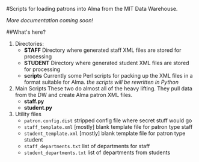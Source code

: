 #Scripts for loading patrons into Alma from the MIT Data Warehouse. 

*More documentation coming soon!*

##What's here?
1. Directories:
    - **STAFF** Directory where generated staff XML files are stored for processing
    - **STUDENT** Directory where generated student XML files are stored for processing
    - **scripts** Currently some Perl scripts for packing up the XML files in a format suitable for Alma. *the scripts will be rewritten in Python*
2. Main Scripts
    These two do almost all of the heavy lifting. They pull data from the DW and create Alma patron XML files.
    - **staff.py**
    - **student.py**
3. Utility files
    - `patron.config.dist`  stripped config file where secret stuff would go
    - `staff_template.xml`  [mostly] blank template file for patron type staff
    - `student_template.xml` [mostly] blank template file for patron type student
    - `staff_departments.txt` list of departments for staff
    - `student_departments.txt` list of departments from students

